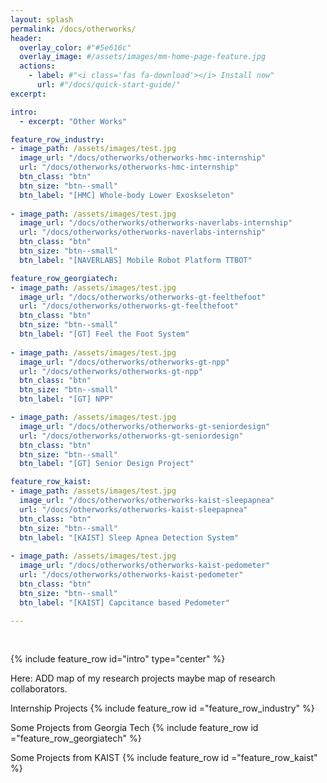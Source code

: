 ```yaml
---
layout: splash
permalink: /docs/otherworks/
header:
  overlay_color: #"#5e616c"
  overlay_image: #/assets/images/mm-home-page-feature.jpg
  actions:
    - label: #"<i class='fas fa-download'></i> Install now"
      url: #"/docs/quick-start-guide/"
excerpt:

intro:
  - excerpt: "Other Works"

feature_row_industry:
- image_path: /assets/images/test.jpg
  image_url: "/docs/otherworks/otherworks-hmc-internship" 
  url: "/docs/otherworks/otherworks-hmc-internship" 
  btn_class: "btn"
  btn_size: "btn--small"
  btn_label: "[HMC] Whole-body Lower Exoskseleton"
  
- image_path: /assets/images/test.jpg
  image_url: "/docs/otherworks/otherworks-naverlabs-internship" 
  url: "/docs/otherworks/otherworks-naverlabs-internship" 
  btn_class: "btn"
  btn_size: "btn--small"
  btn_label: "[NAVERLABS] Mobile Robot Platform TTBOT"

feature_row_georgiatech:
- image_path: /assets/images/test.jpg
  image_url: "/docs/otherworks/otherworks-gt-feelthefoot" 
  url: "/docs/otherworks/otherworks-gt-feelthefoot" 
  btn_class: "btn"
  btn_size: "btn--small"
  btn_label: "[GT] Feel the Foot System"
  
- image_path: /assets/images/test.jpg
  image_url: "/docs/otherworks/otherworks-gt-npp" 
  url: "/docs/otherworks/otherworks-gt-npp" 
  btn_class: "btn"
  btn_size: "btn--small"
  btn_label: "[GT] NPP"

- image_path: /assets/images/test.jpg
  image_url: "/docs/otherworks/otherworks-gt-seniordesign" 
  url: "/docs/otherworks/otherworks-gt-seniordesign" 
  btn_class: "btn"
  btn_size: "btn--small"
  btn_label: "[GT] Senior Design Project"

feature_row_kaist:
- image_path: /assets/images/test.jpg
  image_url: "/docs/otherworks/otherworks-kaist-sleepapnea" 
  url: "/docs/otherworks/otherworks-kaist-sleepapnea" 
  btn_class: "btn"
  btn_size: "btn--small"
  btn_label: "[KAIST] Sleep Apnea Detection System"
  
- image_path: /assets/images/test.jpg
  image_url: "/docs/otherworks/otherworks-kaist-pedometer" 
  url: "/docs/otherworks/otherworks-kaist-pedometer" 
  btn_class: "btn"
  btn_size: "btn--small"
  btn_label: "[KAIST] Capcitance based Pedometer"

---
```

<br />


{% include feature_row id="intro" type="center" %}

Here: ADD map of my research projects
maybe map of research collaborators.

Internship Projects
{% include feature_row id ="feature_row_industry" %}

Some Projects from Georgia Tech
{% include feature_row id ="feature_row_georgiatech" %}

Some Projects from KAIST
{% include feature_row id ="feature_row_kaist" %}